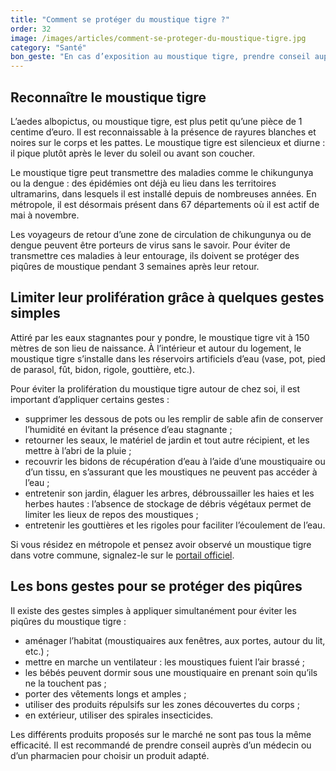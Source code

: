 ```yaml
---
title: "Comment se protéger du moustique tigre ?"
order: 32
image: /images/articles/comment-se-proteger-du-moustique-tigre.jpg
category: "Santé"
bon_geste: "En cas d’exposition au moustique tigre, prendre conseil auprès de son médecin pour choisir un répulsif adapté."
---
```


## Reconnaître le moustique tigre

L’aedes albopictus, ou moustique tigre, est plus petit qu’une pièce de 1 centime d’euro. Il est reconnaissable à la présence de rayures blanches et noires sur le corps et les pattes. Le moustique tigre est silencieux et diurne : il pique plutôt après le lever du soleil ou avant son coucher.

Le moustique tigre peut transmettre des maladies comme le chikungunya ou la dengue : des épidémies ont déjà eu lieu dans les territoires ultramarins, dans lesquels il est installé depuis de nombreuses années. En métropole, il est désormais présent dans 67 départements où il est actif de mai à novembre.

Les voyageurs de retour d’une zone de circulation de chikungunya ou de dengue peuvent être porteurs de virus sans le savoir. Pour éviter de transmettre ces maladies à leur entourage, ils doivent se protéger des piqûres de moustique pendant 3 semaines après leur retour.

## Limiter leur prolifération grâce à quelques gestes simples

Attiré par les eaux stagnantes pour y pondre, le moustique tigre vit à 150 mètres de son lieu de naissance. À l’intérieur et autour du logement, le moustique tigre s’installe dans les réservoirs artificiels d’eau (vase, pot, pied de parasol, fût, bidon, rigole, gouttière, etc.).

Pour éviter la prolifération du moustique tigre autour de chez soi, il est important d’appliquer certains gestes :
- supprimer les dessous de pots ou les remplir de sable afin de conserver l’humidité en évitant la présence d’eau stagnante ;
- retourner les seaux, le matériel de jardin et tout autre récipient, et les mettre à l’abri de la pluie ;
- recouvrir les bidons de récupération d’eau à l’aide d’une moustiquaire ou d’un tissu, en s’assurant que les moustiques ne peuvent pas accéder à l’eau ;
- entretenir son jardin, élaguer les arbres, débroussailler les haies et les herbes hautes : l’absence de stockage de débris végétaux permet de limiter les lieux de repos des moustiques ;
- entretenir les gouttières et les rigoles pour faciliter l’écoulement de l’eau.
 
Si vous résidez en métropole et pensez avoir observé un moustique tigre dans votre commune, signalez-le sur le [portail officiel](http://www.signalement-moustique.fr/).

## Les bons gestes pour se protéger des piqûres

Il existe des gestes simples à appliquer simultanément pour éviter les piqûres du moustique tigre :
- aménager l’habitat (moustiquaires aux fenêtres, aux portes, autour du lit, etc.) ;
- mettre en marche un ventilateur : les moustiques fuient l’air brassé ;
- les bébés peuvent dormir sous une moustiquaire en prenant soin qu’ils ne la touchent pas ;
- porter des vêtements longs et amples ;
- utiliser des produits répulsifs sur les zones découvertes du corps ;
- en extérieur, utiliser des spirales insecticides.
 
Les différents produits proposés sur le marché ne sont pas tous la même efficacité. Il est recommandé de prendre conseil auprès d’un médecin ou d’un pharmacien pour choisir un produit adapté.
